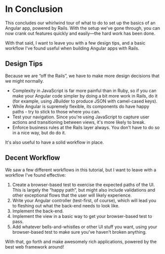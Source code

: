 # In Conclusion

This concludes our whirlwind tour of what to do to set up the basics of an
Angular app, powered by Rails.  With the setup we've gone through, you can now
crank out features quickly and easily—the hard work has been done.

With that said, I want to leave you with a few design tips, and a basic workflow I've found useful when building Angular apps with Rails.

## Design Tips

Because we are “off the Rails”, we have to make more design decisions that we might normally.

* Complexity in JavaScript is far more painful than in Ruby, so if you can make your Angular code simpler by doing a bit more work in Rails, do it (for example, using JBuilder to produce JSON with camel-cased keys).
* While Angular is supremely flexible, its components do have happy paths - try to stick to those where you can.
* Test your navigation.  Since you're using JavaScript to capture user actions and transitioning between views, it's more likely to break.
* Enforce business rules at the Rails layer always.  You don't have to do so in a nice way, but do do it.

It's also useful to have a solid workflow in place.

## Decent Workflow

We saw a few different workflows in this tutorial, but I want to leave with a
workflow I've found effective:

1. Create a browser-based test to exercise the expected paths of the UI.  This
   is largely the “happy path”, but might also include validations and other
   exceptional flows that the user will likely experience. 
2. Write your Angular controller (test-first, of course), which will lead you to fleshing out
   what the back-end needs to look like.
3. Implement the back-end.
4. Implement the view in a basic way to get your browser-based test to pass.
5. Add whatever bells-and-whistles or other UI stuff you want, using your
   browser-based test to make sure you've haven't broken anything.

With that, go forth and make awesomely rich applications, powered by the best
web framework around!
